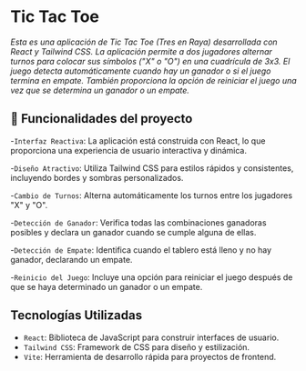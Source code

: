 # Tic Tac Toe 

<em> Esta es una aplicación de Tic Tac Toe (Tres en Raya) desarrollada con React y Tailwind CSS. La aplicación permite a dos jugadores alternar turnos para colocar sus símbolos ("X" o "O") en una cuadrícula de 3x3. El juego detecta automáticamente cuando hay un ganador o si el juego termina en empate. También proporciona la opción de reiniciar el juego una vez que se determina un ganador o un empate. </em>

## :hammer: Funcionalidades del proyecto

-`Interfaz Reactiva`: La aplicación está construida con React, lo que proporciona una experiencia de usuario interactiva y dinámica.

-`Diseño Atractivo`: Utiliza Tailwind CSS para estilos rápidos y consistentes, incluyendo bordes y sombras personalizados. 

-`Cambio de Turnos`: Alterna automáticamente los turnos entre los jugadores "X" y "O". 

-`Detección de Ganador`: Verifica todas las combinaciones ganadoras posibles y declara un ganador cuando se cumple alguna de ellas. 

-`Detección de Empate`: Identifica cuando el tablero está lleno y no hay ganador, declarando un empate. 

-`Reinicio del Juego`: Incluye una opción para reiniciar el juego después de que se haya determinado un ganador o un empate.

## Tecnologías Utilizadas

- `React`: Biblioteca de JavaScript para construir interfaces de usuario.
- `Tailwind CSS`: Framework de CSS para diseño y estilización.
- `Vite`: Herramienta de desarrollo rápida para proyectos de frontend.
